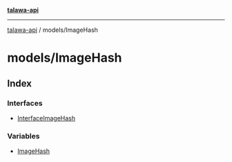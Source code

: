 [**talawa-api**](../../README.md)

***

[talawa-api](../../modules.md) / models/ImageHash

# models/ImageHash

## Index

### Interfaces

- [InterfaceImageHash](interfaces/InterfaceImageHash.md)

### Variables

- [ImageHash](variables/ImageHash.md)
